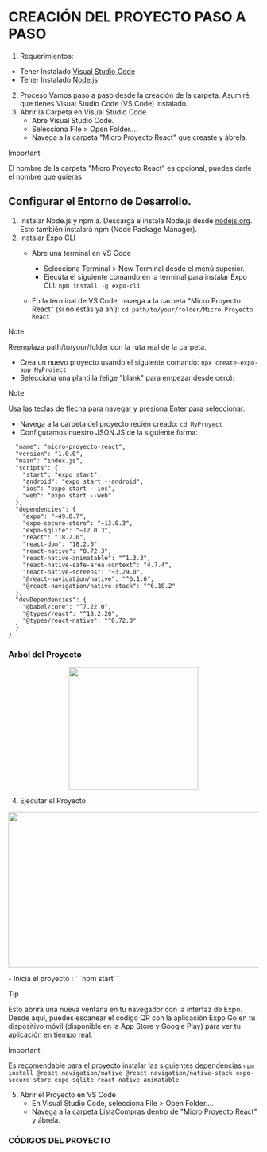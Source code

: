 # CREACIÓN DEL PROYECTO PASO A PASO

1. Requerimientos:
- Tener Instalado [Visual Studio Code](https://code.visualstudio.com/)
- Tener Instalado [Node.js](https://nodejs.org/en)
2. Proceso
Vamos paso a paso desde la creación de la carpeta. Asumiré que tienes Visual Studio Code (VS Code) instalado.
1. Abrir la Carpeta en Visual Studio Code
    - Abre Visual Studio Code.
    - Selecciona File > Open Folder....
    - Navega a la carpeta "Micro Proyecto React" que creaste y ábrela.

> [!IMPORTANT]
> El nombre de la carpeta "Micro Proyecto React" es opcional, puedes darle el nombre que quieras

## Configurar el Entorno de Desarrollo.
1. Instalar Node.js y npm
   a. Descarga e instala Node.js desde [nodejs.org](https://nodejs.org/en). Esto también instalará npm (Node Package Manager).
2. Instalar Expo CLI
      - Abre una terminal en VS Code
           - Selecciona Terminal > New Terminal desde el menú superior.
           - Ejecuta el siguiente comando en la terminal para instalar Expo CLI: ``` npm install -g expo-cli ```

   - En la terminal de VS Code, navega a la carpeta "Micro Proyecto React" (si no estás ya ahí):
     ``` cd path/to/your/folder/Micro Proyecto React ```
> [!NOTE]
> Reemplaza path/to/your/folder con la ruta real de la carpeta.
   - Crea un nuevo proyecto  usando el siguiente comando: ``` npx create-expo-app MyProject ```
   - Selecciona una plantilla (elige "blank" para empezar desde cero):
> [!NOTE]
> Usa las teclas de flecha para navegar y presiona Enter para seleccionar.
   - Navega a la carpeta del proyecto recién creado: ```cd MyProyect ```
   - Configuramos nuestro JSON.JS de la siguiente forma:
```{
  "name": "micro-proyecto-react",
  "version": "1.0.0",
  "main": "index.js",
  "scripts": {
    "start": "expo start",
    "android": "expo start --android",
    "ios": "expo start --ios",
    "web": "expo start --web"
  },
  "dependencies": {
    "expo": "~49.0.7",
    "expo-secure-store": "~13.0.3",
    "expo-sqlite": "~12.0.3",
    "react": "18.2.0",
    "react-dom": "18.2.0",
    "react-native": "0.72.3",
    "react-native-animatable": "^1.3.3",
    "react-native-safe-area-context": "4.7.4",
    "react-native-screens": "~3.29.0",
    "@react-navigation/native": "^6.1.6",
    "@react-navigation/native-stack": "^6.10.2"
  },
  "devDependencies": {
    "@babel/core": "^7.22.0",
    "@types/react": "^18.2.20",
    "@types/react-native": "^0.72.0"
  }
}
```

### Arbol del Proyecto
<p align="center"><img width="260" height="246" src="https://github.com/RinoxCraft/Projects-Unicauca/assets/67917424/ac64ebb5-7dbf-4965-9a3c-db32291008f0"> </p>

4. Ejecutar el Proyecto
<p align="center"><img width="1099" height="313" src="https://github.com/RinoxCraft/Projects-Unicauca/assets/67917424/4a8ca0fa-0c52-4f40-bbc4-7f97fbf34835"> </p>
   - Inicia el proyecto : ```npm start```

> [!TIP]
> Esto abrirá una nueva ventana en tu navegador con la interfaz de Expo. Desde aquí, puedes escanear el código QR con la aplicación Expo Go en tu dispositivo móvil (disponible en la App Store y Google Play) para ver tu aplicación en tiempo real.

>[!IMPORTANT]
>Es recomendable para el proyecto instalar las siguientes dependencias ```npm install @react-navigation/native @react-navigation/native-stack expo-secure-store expo-sqlite react-native-animatable```
5. Abrir el Proyecto en VS Code
   - En Visual Studio Code, selecciona File > Open Folder....
   - Navega a la carpeta ListaCompras dentro de "Micro Proyecto React" y ábrela.

### CÓDIGOS DEL PROYECTO

